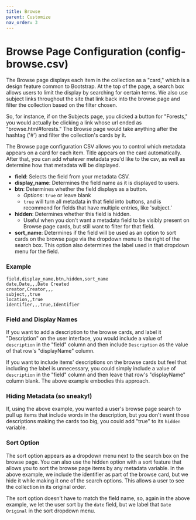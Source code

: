 ```yaml
---
title: Browse
parent: Customize
nav_order: 3
---
```


# Browse Page Configuration (config-browse.csv)

The Browse page displays each item in the collection as a "card," which is a design feature common to Bootstrap. 
At the top of the page, a search box allows users to limit the display by searching for certain terms. 
We also use subject links throughout the site that link back into the browse page and filter the collection based on the filter chosen. 

So, for instance, if on the Subjects page, you clicked a button for "Forests," you would actually be clicking a link whose url ended as "browse.html#forests." 
The Browse page would take anything after the hashtag ('#') and filter the collection's cards by it. 

The Browse page configuration CSV allows you to control which metadata appears on a card for each item. 
Title appears on the card automatically. 
After that, you can add whatever metadata you'd like to the csv, as well as determine how that metadata will be displayed. 

- **field**: Selects the field from your metadata CSV.
- **display_name**: Determines the field name as it is displayed to users.
- **btn**: Determines whether the field displays as a button. 
    - *Options*: `true` or leave blank
    - `true` will turn all metadata in that field into buttons, and is recommend for fields that have multiple entries, like 'subject.' 
- **hidden**: Determines whether this field is hidden.
    - Useful when you don't want a metadata field to be visibly present on Browse page cards, but still want to filter for that field.
- **sort_name**: Determines if the field will be used as an option to sort cards on the browse page via the dropdown menu to the right of the search box. This option also determines the label used in that dropdown menu for the field. 

### Example 

```
field,display_name,btn,hidden,sort_name
date,Date,,,Date Created
creator,Creator,,,
subject,,true
location,,true
identifier,,,true,Identifier

```

### Field and Display Names

If you want to add a description to the browse cards, and label it "Description" on the user interface, you would include a value of `description` in the "field" column and then include `Description` as the value of that row's "displayName" column.

If you want to include items' descriptions on the browse cards but feel that including the label is unnecessary, you could simply include a value of `description` in the "field" column and then leave that row's "displayName" column blank. The above example embodies this approach.

### Hiding Metadata (so sneaky!) 

If, using the above example, you wanted a user's browse page search to pull up items that include words in the description, but you don't want those descriptions making the cards too big, you could add "true" to its `hidden` variable. 

### Sort Option

The sort option appears as a dropdown menu next to the search box on the browse page. You can also use the hidden option with a sort feature that allows you to sort the browse page items by any metadata variable. In the above example, we include the identifier as part of the browse card, but we hide it while making it one of the search options. This allows a user to see the collection in its original order. 

The sort option doesn't have to match the field name, so, again in the above example, we let the user sort by the `date` field, but we label that `Date Original` in the sort dropdown menu. 
